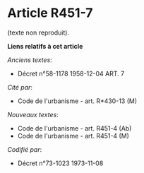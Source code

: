 # Article R451-7

(texte non reproduit).

**Liens relatifs à cet article**

_Anciens textes_:

  - Décret n°58-1178 1958-12-04 ART. 7

_Cité par_:

  - Code de l'urbanisme - art. R*430-13 (M)

_Nouveaux textes_:

  - Code de l'urbanisme - art. R451-4 (Ab)
  - Code de l'urbanisme - art. R451-4 (M)

_Codifié par_:

  - Décret n°73-1023 1973-11-08
